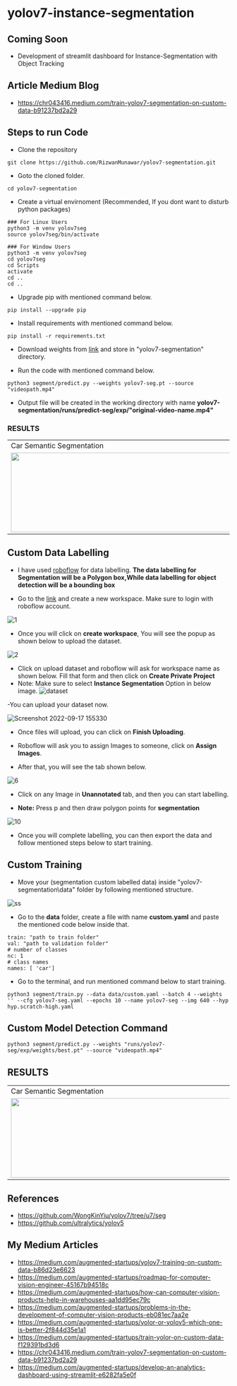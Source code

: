 # yolov7-instance-segmentation

## Coming Soon
- Development of streamlit dashboard for Instance-Segmentation with Object Tracking

## Article Medium Blog
- https://chr043416.medium.com/train-yolov7-segmentation-on-custom-data-b91237bd2a29

## Steps to run Code

- Clone the repository
```
git clone https://github.com/RizwanMunawar/yolov7-segmentation.git
```
- Goto the cloned folder.
```
cd yolov7-segmentation
```
- Create a virtual envirnoment (Recommended, If you dont want to disturb python packages)
```
### For Linux Users
python3 -m venv yolov7seg
source yolov7seg/bin/activate

### For Window Users
python3 -m venv yolov7seg
cd yolov7seg
cd Scripts
activate
cd ..
cd ..
```
- Upgrade pip with mentioned command below.
```
pip install --upgrade pip
```
- Install requirements with mentioned command below.
```
pip install -r requirements.txt
```
- Download weights from [link](https://github.com/RizwanMunawar/yolov7-segmentation/releases/download/yolov7-segmentation/yolov7-seg.pt) and store in "yolov7-segmentation" directory.

- Run the code with mentioned command below.
```
python3 segment/predict.py --weights yolov7-seg.pt --source "videopath.mp4"
```

- Output file will be created in the working directory with name <b>yolov7-segmentation/runs/predict-seg/exp/"original-video-name.mp4"</b>

### RESULTS
<table>
  <tr>
    <td>Car Semantic Segmentation</td>
     <td>Car Semantic Segmentation</td>
     </tr>
  <tr>
    <td><img src="https://user-images.githubusercontent.com/62513924/190402435-931f0ee3-9af1-4399-8222-1028d5afbd1a.png" width=640 height=180></td>
    <td><img src="https://user-images.githubusercontent.com/62513924/190402752-521b7815-bea8-4cef-8b36-54fb7a962244.png" width=640 height=180></td>
  </tr>
  </tr>
 </table>



## Custom Data Labelling

- I have used [roboflow](https://roboflow.com/) for data labelling. <b>The data labelling for Segmentation will be a Polygon box,While data labelling for object detection will be a bounding box</b>

- Go to the [link](https://app.roboflow.com/my-personal-workspace/createSample) and create a new workspace. Make sure to login with roboflow account.


![1](https://user-images.githubusercontent.com/62513924/190390384-db8f71fa-e963-4ee6-aaca-c49e993c64ae.png)


- Once you will click on <b>create workspace</b>, You will see the popup as shown below to upload the dataset.

![2](https://user-images.githubusercontent.com/62513924/190390882-fe08559d-ef47-450e-8613-2de899fffa4c.png)


- Click on upload dataset and roboflow will ask for workspace name as shown below. Fill that form and then click on <b>Create Private Project</b>
- Note: Make sure to select <b>Instance Segmentation</b> Option in below image.
 ![dataset](https://user-images.githubusercontent.com/62513924/190853038-612791d0-9b33-4222-b28a-63ac4c13ed83.png)


-You can upload your dataset now.

![Screenshot 2022-09-17 155330](https://user-images.githubusercontent.com/62513924/190853135-887b389c-2356-4435-a946-867bb05ac4f2.png)

- Once files will upload, you can click on <b>Finish Uploading</b>.

- Roboflow will ask you to assign Images to someone, click on <b>Assign Images</b>.

- After that, you will see the tab shown below.

![6](https://user-images.githubusercontent.com/62513924/190392948-90010cd0-ef88-437a-b94f-44ee93d8bc31.png)


- Click on any Image in <b>Unannotated</b> tab, and then you can start labelling.

- <b>Note:</b> Press p and then draw polygon points for <B>segmentation</b>

![10](https://user-images.githubusercontent.com/62513924/190394353-d7dd7b7f-7a07-4738-99b6-1d5ae66b5bca.png)


- Once you will complete labelling, you can then export the data and follow mentioned steps below to start training.

## Custom Training

- Move your (segmentation custom labelled data) inside "yolov7-segmentation\data" folder by following mentioned structure.



![ss](https://user-images.githubusercontent.com/62513924/190388927-62a3ee84-bad8-4f59-806f-1185acdc8acb.png)



- Go to the <b>data</b> folder, create a file with name <b>custom.yaml</b> and paste the mentioned code below inside that.

```
train: "path to train folder"
val: "path to validation folder"
# number of classes
nc: 1
# class names
names: [ 'car']
```

- Go to the terminal, and run mentioned command below to start training.
```
python3 segment/train.py --data data/custom.yaml --batch 4 --weights '' --cfg yolov7-seg.yaml --epochs 10 --name yolov7-seg --img 640 --hyp hyp.scratch-high.yaml
```

## Custom Model Detection Command
```
python3 segment/predict.py --weights "runs/yolov7-seg/exp/weights/best.pt" --source "videopath.mp4"
```

## RESULTS
<table>
  <tr>
    <td>Car Semantic Segmentation</td>
     <td>Car Semantic Segmentation</td>
     </tr>
  <tr>
    <td><img src="https://user-images.githubusercontent.com/62513924/190402435-931f0ee3-9af1-4399-8222-1028d5afbd1a.png" width=640 height=180></td>
    <td><img src="https://user-images.githubusercontent.com/62513924/190410343-ada838c6-e505-4248-8a76-fbc5996e091e.png" width=640 height=180></td>
  </tr>
  </tr>
 </table>


## References
- https://github.com/WongKinYiu/yolov7/tree/u7/seg
- https://github.com/ultralytics/yolov5

## My Medium Articles
- https://medium.com/augmented-startups/yolov7-training-on-custom-data-b86d23e6623
- https://medium.com/augmented-startups/roadmap-for-computer-vision-engineer-45167b94518c
- https://medium.com/augmented-startups/how-can-computer-vision-products-help-in-warehouses-aa1dd95ec79c
- https://medium.com/augmented-startups/problems-in-the-development-of-computer-vision-products-eb081ec7aa2e
- https://medium.com/augmented-startups/yolor-or-yolov5-which-one-is-better-2f844d35e1a1
- https://medium.com/augmented-startups/train-yolor-on-custom-data-f129391bd3d6
- https://chr043416.medium.com/train-yolov7-segmentation-on-custom-data-b91237bd2a29
- https://medium.com/augmented-startups/develop-an-analytics-dashboard-using-streamlit-e6282fa5e0f
